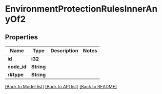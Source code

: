 # EnvironmentProtectionRulesInnerAnyOf2

## Properties

Name | Type | Description | Notes
------------ | ------------- | ------------- | -------------
**id** | **i32** |  | 
**node_id** | **String** |  | 
**r#type** | **String** |  | 

[[Back to Model list]](../README.md#documentation-for-models) [[Back to API list]](../README.md#documentation-for-api-endpoints) [[Back to README]](../README.md)


